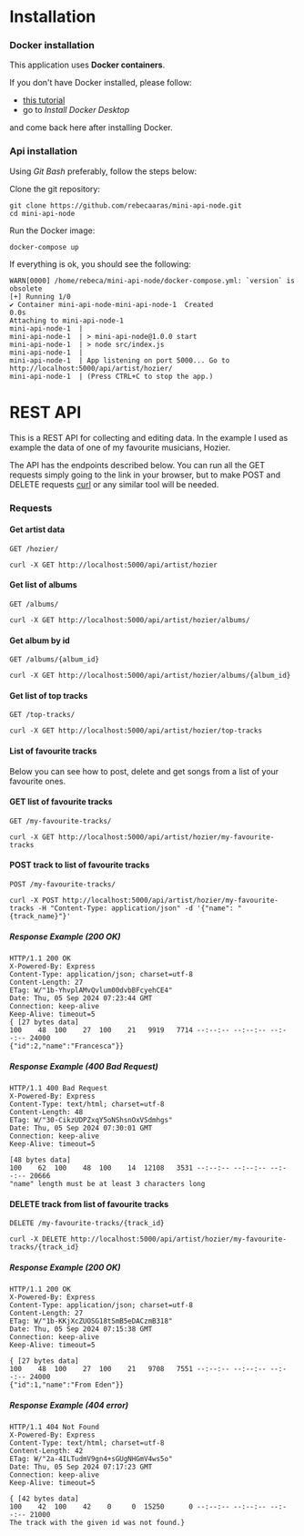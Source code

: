 # Installation

### Docker installation
This application uses **Docker containers**. 

If you don't have Docker installed, please follow:
- [this tutorial](https://docs.docker.com/desktop/)
- go to *Install Docker Desktop*

and come back here after installing Docker.

### Api installation
Using *Git Bash* preferably, follow the steps below:

Clone the git repository:

    git clone https://github.com/rebecaaras/mini-api-node.git
    cd mini-api-node

Run the Docker image:

    docker-compose up

If everything is ok, you should see the following:

    WARN[0000] /home/rebeca/mini-api-node/docker-compose.yml: `version` is obsolete
    [+] Running 1/0
    ✔ Container mini-api-node-mini-api-node-1  Created                 0.0s
    Attaching to mini-api-node-1
    mini-api-node-1  |
    mini-api-node-1  | > mini-api-node@1.0.0 start
    mini-api-node-1  | > node src/index.js
    mini-api-node-1  |
    mini-api-node-1  | App listening on port 5000... Go to http://localhost:5000/api/artist/hozier/
    mini-api-node-1  | (Press CTRL+C to stop the app.)

# REST API

This is a REST API for collecting and editing data. In the example I used as example the data of one of my favourite musicians, Hozier.

The API has the endpoints described below. You can run all the GET requests simply going to the link in your browser, but to make POST and DELETE requests [curl](https://curl.se/) or any similar tool will be needed.

### Requests
#### Get artist data

`GET /hozier/`

    curl -X GET http://localhost:5000/api/artist/hozier

#### Get list of albums

`GET /albums/`

    curl -X GET http://localhost:5000/api/artist/hozier/albums/

#### Get album by id

`GET /albums/{album_id}`

    curl -X GET http://localhost:5000/api/artist/hozier/albums/{album_id}

#### Get list of top tracks

`GET /top-tracks/`

    curl -X GET http://localhost:5000/api/artist/hozier/top-tracks

#### List of favourite tracks

Below you can see how to post, delete and get songs from a list of your favourite ones.

#### GET list of favourite tracks
`GET /my-favourite-tracks/`

    curl -X GET http://localhost:5000/api/artist/hozier/my-favourite-tracks

#### POST track to list of favourite tracks
`POST /my-favourite-tracks/`

    curl -X POST http://localhost:5000/api/artist/hozier/my-favourite-tracks -H "Content-Type: application/json" -d '{"name": "{track_name}"}'

##### Response Example (200 OK)

    HTTP/1.1 200 OK
    X-Powered-By: Express
    Content-Type: application/json; charset=utf-8
    Content-Length: 27
    ETag: W/"1b-YhvplAMvQvlum00dvbBFcyehCE4"
    Date: Thu, 05 Sep 2024 07:23:44 GMT
    Connection: keep-alive
    Keep-Alive: timeout=5   
    { [27 bytes data]
    100    48  100    27  100    21   9919   7714 --:--:-- --:--:-- --:--:-- 24000
    {"id":2,"name":"Francesca"}}

##### Response Example (400 Bad Request)
    HTTP/1.1 400 Bad Request
    X-Powered-By: Express
    Content-Type: text/html; charset=utf-8
    Content-Length: 48
    ETag: W/"30-CikzUDPZxqY5oNShsnOxVSdmhgs"
    Date: Thu, 05 Sep 2024 07:30:01 GMT
    Connection: keep-alive
    Keep-Alive: timeout=5

    [48 bytes data]
    100    62  100    48  100    14  12108   3531 --:--:-- --:--:-- --:--:-- 20666
    "name" length must be at least 3 characters long

#### DELETE track from list of favourite tracks
`DELETE /my-favourite-tracks/{track_id}`

    curl -X DELETE http://localhost:5000/api/artist/hozier/my-favourite-tracks/{track_id}

##### Response Example (200 OK)

    HTTP/1.1 200 OK
    X-Powered-By: Express
    Content-Type: application/json; charset=utf-8
    Content-Length: 27
    ETag: W/"1b-KKjXcZUOSG18tSmB5eDACzmB318"
    Date: Thu, 05 Sep 2024 07:15:38 GMT
    Connection: keep-alive
    Keep-Alive: timeout=5

    { [27 bytes data]
    100    48  100    27  100    21   9708   7551 --:--:-- --:--:-- --:--:-- 24000
    {"id":1,"name":"From Eden"}}


##### Response Example (404 error)

    HTTP/1.1 404 Not Found
    X-Powered-By: Express
    Content-Type: text/html; charset=utf-8
    Content-Length: 42
    ETag: W/"2a-4ILTudmV9gn4+sGUgNHGmV4ws5o"
    Date: Thu, 05 Sep 2024 07:17:23 GMT
    Connection: keep-alive
    Keep-Alive: timeout=5

    { [42 bytes data]
    100    42  100    42    0     0  15250      0 --:--:-- --:--:-- --:--:-- 21000
    The track with the given id was not found.}